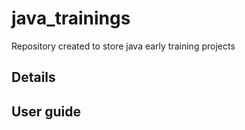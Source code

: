 # java_trainings
Repository created to store java early training projects

## Details

## User guide

